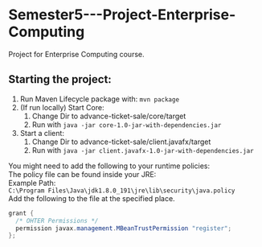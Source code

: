 # Semester5---Project-Enterprise-Computing
Project for Enterprise Computing course.

## Starting the project:

1. Run Maven Lifecycle package with: `mvn package`
2. (If run locally) Start Core:
   1. Change Dir to advance-ticket-sale/core/target
   2. Run with `java -jar core-1.0-jar-with-dependencies.jar`
3. Start a client:
   1. Change Dir to advance-ticket-sale/client.javafx/target
   2. Run with `java -jar client.javafx-1.0-jar-with-dependencies.jar`
   
You might need to add the following to your runtime policies:<br/>
The policy file can be found inside your JRE:<br/>
Example Path:<br/> `C:\Program Files\Java\jdk1.8.0_191\jre\lib\security\java.policy`<br/>
Add the following to the file at the specified place. 
```java
grant {
  /* OHTER Permissions */
  permission javax.management.MBeanTrustPermission "register";
};
```

